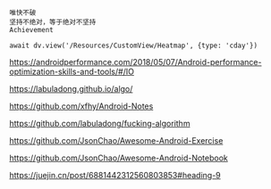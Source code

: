 ```ad-hint
唯快不破
坚持不绝对，等于绝对不坚持
Achievement 

```





```dataviewjs
await dv.view('/Resources/CustomView/Heatmap', {type: 'cday'})

```

<https://androidperformance.com/2018/05/07/Android-performance-optimization-skills-and-tools/#/IO>

<https://labuladong.github.io/algo/>

<https://github.com/xfhy/Android-Notes>

<https://github.com/labuladong/fucking-algorithm>

<https://github.com/JsonChao/Awesome-Android-Exercise>

<https://github.com/JsonChao/Awesome-Android-Notebook>

<https://juejin.cn/post/6881442312560803853#heading-9>





